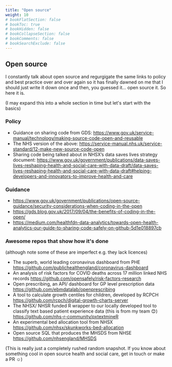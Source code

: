 ```yaml
---
title: "Open source"
weight: 10
# bookFlatSection: false
# bookToc: true
# bookHidden: false
# bookCollapseSection: false
# bookComments: false
# bookSearchExclude: false
---
```


## Open source

I constantly talk about open source and regurgigate the same links to policy and best practice over and over again so it has finally dawned on me that I should just write it down once and then, you guessed it... open source it. So here it is.

(I may expand this into a whole section in time but let's start with the basics)

### Policy

* Guidance on sharing code from GDS:  https://www.gov.uk/service-manual/technology/making-source-code-open-and-reusable
* The NHS version of the above:  https://service-manual.nhs.uk/service-standard/12-make-new-source-code-open
* Sharing code being talked about in NHSX’s data saves lives strategy document:  https://www.gov.uk/government/publications/data-saves-lives-reshaping-health-and-social-care-with-data-draft/data-saves-lives-reshaping-health-and-social-care-with-data-draft#helping-developers-and-innovators-to-improve-health-and-care

### Guidance

* https://www.gov.uk/government/publications/open-source-guidance/security-considerations-when-coding-in-the-open
* https://gds.blog.gov.uk/2017/09/04/the-benefits-of-coding-in-the-open/
* https://medium.com/healthfdn-data-analytics/towards-open-health-analytics-our-guide-to-sharing-code-safely-on-github-5d1e018897cb

### Awesome repos that show how it's done

(although note some of these are imperfect e.g. they lack licences)

- The superb, world leading coronavirus dashboard from PHE https://github.com/publichealthengland/coronavirus-dashboard
- An analysis of risk factors for COVID deaths across 17 million linked NHS records https://github.com/opensafely/risk-factors-research
- Open prescribing, an API/ dashboard for GP level prescription data https://github.com/ebmdatalab/openprescribing
- A tool to calculate growth centiles for children, developed by RCPCH https://github.com/rcpch/digital-growth-charts-server
- The NHSX/ NHSR funded R wrapper to our locally developed tool to classify text based patient experience data (this is from my team 😊) https://github.com/nhs-r-community/pxtextmineR
- An experimental bed allocation tool from NHSX https://github.com/nhsx/skunkworks-bed-allocation
- Open source SQL that produces the MHSDS from NHSE https://github.com/nhsengland/MHSDS

(This is really just a completely rushed random snapshot. If you know about something cool in open source health and social care, get in touch or make a PR :relaxed:)